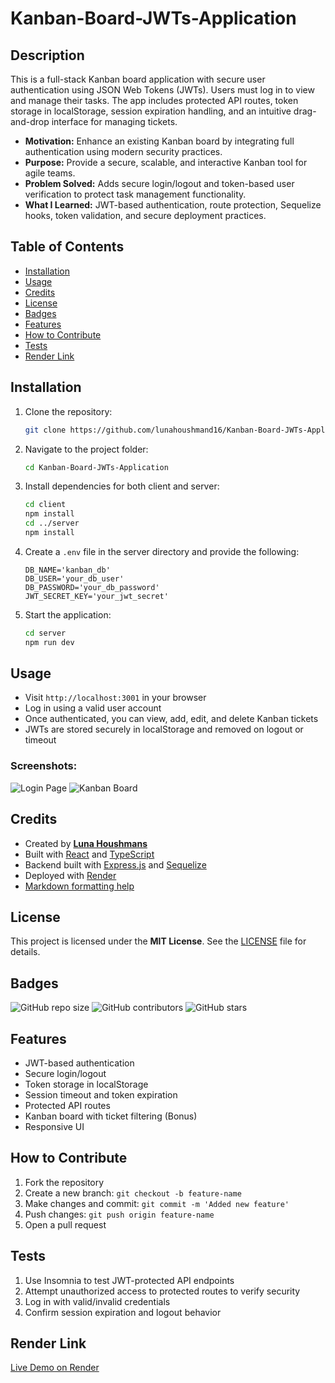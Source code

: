 # Kanban-Board-JWTs-Application

## Description

This is a full-stack Kanban board application with secure user authentication using JSON Web Tokens (JWTs). Users must log in to view and manage their tasks. The app includes protected API routes, token storage in localStorage, session expiration handling, and an intuitive drag-and-drop interface for managing tickets.

- **Motivation:** Enhance an existing Kanban board by integrating full authentication using modern security practices.
- **Purpose:** Provide a secure, scalable, and interactive Kanban tool for agile teams.
- **Problem Solved:** Adds secure login/logout and token-based user verification to protect task management functionality.
- **What I Learned:** JWT-based authentication, route protection, Sequelize hooks, token validation, and secure deployment practices.

## Table of Contents

- [Installation](#installation)
- [Usage](#usage)
- [Credits](#credits)
- [License](#license)
- [Badges](#badges)
- [Features](#features)
- [How to Contribute](#how-to-contribute)
- [Tests](#tests)
- [Render Link](#render-link)

## Installation

1. Clone the repository:
   ```sh
   git clone https://github.com/lunahoushmand16/Kanban-Board-JWTs-Application
   ```
2. Navigate to the project folder:
   ```sh
   cd Kanban-Board-JWTs-Application 
   ```
3. Install dependencies for both client and server:
    ```sh
   cd client
   npm install
   cd ../server
   npm install
   ```
4. Create a `.env` file in the server directory and provide the following:
   ```env
   DB_NAME='kanban_db'
   DB_USER='your_db_user'
   DB_PASSWORD='your_db_password'
   JWT_SECRET_KEY='your_jwt_secret'
   ```
5. Start the application:

   ```sh
   cd server
   npm run dev
   ```

## Usage

- Visit `http://localhost:3001` in your browser
- Log in using a valid user account
- Once authenticated, you can view, add, edit, and delete Kanban tickets
- JWTs are stored securely in localStorage and removed on logout or timeout

### Screenshots:

![Login Page](./screenshots/login-page.png)
![Kanban Board](./screenshots/kanban-board.png)

## Credits

- Created by **[Luna Houshmans](https://github.com/lunahoushmand16)**
- Built with [React](https://reactjs.org/) and [TypeScript](https://www.typescriptlang.org/)
- Backend built with [Express.js](https://expressjs.com/) and [Sequelize](https://sequelize.org/)
- Deployed with [Render](https://render.com/)
- [Markdown formatting help](https://docs.github.com/en/get-started/writing-on-github/getting-started-with-writing-and-formatting-on-github/basic-writing-and-formatting-syntax)

## License

This project is licensed under the **MIT License**. See the [LICENSE](LICENSE) file for details.

## Badges

![GitHub repo size](https://img.shields.io/github/repo-size/lunahoushmand16/Kanban-Board-JWTs-Application)
![GitHub contributors](https://img.shields.io/github/contributors/lunahoushmand16/Kanban-Board-JWTs-Application)
![GitHub stars](https://img.shields.io/github/stars/lunahoushmand16/Kanban-Board-JWTs-Application?style=social)

## Features

- JWT-based authentication
- Secure login/logout
- Token storage in localStorage
- Session timeout and token expiration
- Protected API routes
- Kanban board with ticket filtering (Bonus)
- Responsive UI

## How to Contribute

1. Fork the repository
2. Create a new branch: `git checkout -b feature-name`
3. Make changes and commit: `git commit -m 'Added new feature'`
4. Push changes: `git push origin feature-name`
5. Open a pull request

## Tests

1. Use Insomnia to test JWT-protected API endpoints
2. Attempt unauthorized access to protected routes to verify security
3. Log in with valid/invalid credentials
4. Confirm session expiration and logout behavior

## Render Link

[Live Demo on Render](https://kanban-board-jwts-app-1.onrender.com)

